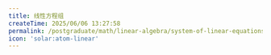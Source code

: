```yaml
---
title: 线性方程组
createTime: 2025/06/06 13:27:58
permalink: /postgraduate/math/linear-algebra/system-of-linear-equations/
icon: 'solar:atom-linear'
---
```

